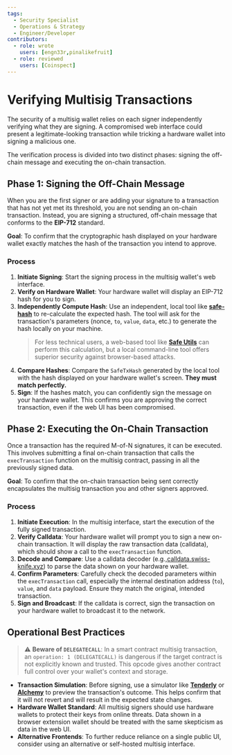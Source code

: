 ```yaml
---
tags:
  - Security Specialist
  - Operations & Strategy
  - Engineer/Developer
contributors:
  - role: wrote
    users: [engn33r,pinalikefruit]
  - role: reviewed
    users: [Coinspect] 
---
```


# Verifying Multisig Transactions

The security of a multisig wallet relies on each signer independently verifying what they are signing. A compromised web interface could present a legitimate-looking transaction while tricking a hardware wallet into signing a malicious one.

The verification process is divided into two distinct phases: signing the off-chain message and executing the on-chain transaction.

## Phase 1: Signing the Off-Chain Message

When you are the first signer or are adding your signature to a transaction that has not yet met its threshold, you are not sending an on-chain transaction. Instead, you are signing a structured, off-chain message that conforms to the **EIP-712** standard.

**Goal**: To confirm that the cryptographic hash displayed on your hardware wallet exactly matches the hash of the transaction you intend to approve.

### Process

1. **Initiate Signing**: Start the signing process in the multisig wallet's web interface.
2. **Verify on Hardware Wallet**: Your hardware wallet will display an EIP-712 hash for you to sign.
3. **Independently Compute Hash**: Use an independent, local tool like **[safe-hash](https://github.com/Cyfrin/safe-hash-rs)** to re-calculate the expected hash. The tool will ask for the transaction's parameters (nonce, `to`, `value`, `data`, etc.) to generate the hash locally on your machine.
    > For less technical users, a web-based tool like **[Safe Utils](https://safeutils.openzeppelin.com/)** can perform this calculation, but a local command-line tool offers superior security against browser-based attacks.
4. **Compare Hashes**: Compare the `SafeTxHash` generated by the local tool with the hash displayed on your hardware wallet's screen. **They must match perfectly.**
5. **Sign**: If the hashes match, you can confidently sign the message on your hardware wallet. This confirms you are approving the correct transaction, even if the web UI has been compromised.

## Phase 2: Executing the On-Chain Transaction

Once a transaction has the required M-of-N signatures, it can be executed. This involves submitting a final on-chain transaction that calls the `execTransaction` function on the multisig contract, passing in all the previously signed data.

**Goal**: To confirm that the on-chain transaction being sent correctly encapsulates the multisig transaction you and other signers approved.

### Process

1. **Initiate Execution**: In the multisig interface, start the execution of the fully signed transaction.
2. **Verify Calldata**: Your hardware wallet will prompt you to sign a new on-chain transaction. It will display the raw transaction data (calldata), which should show a call to the `execTransaction` function.
3. **Decode and Compare**: Use a calldata decoder (e.g.,[calldata.swiss-knife.xyz](https://calldata.swiss-knife.xyz/decoder)) to parse the data shown on your hardware wallet.
4. **Confirm Parameters**: Carefully check the decoded parameters within the `execTransaction` call, especially the internal destination address (`to`), `value`, and `data` payload. Ensure they match the original, intended transaction.
5. **Sign and Broadcast**: If the calldata is correct, sign the transaction on your hardware wallet to broadcast it to the network.

## Operational Best Practices

> ⚠️ **Beware of `DELEGATECALL`**: In a smart contract multisig transaction, an `operation: 1 (DELEGATECALL)` is dangerous if the target contract is not explicitly known and trusted. This opcode gives another contract full control over your wallet's context and storage.

- **Transaction Simulation**: Before signing, use a simulator like **[Tenderly](https://tenderly.co/)** or **[Alchemy](https://www.alchemy.com/docs/reference/simulation)** to preview the transaction's outcome. This helps confirm that it will not revert and will result in the expected state changes.
- **Hardware Wallet Standard**: All multisig signers should use hardware wallets to protect their keys from online threats. Data shown in a browser extension wallet should be treated with the same skepticism as data in the web UI.
- **Alternative Frontends**: To further reduce reliance on a single public UI, consider using an alternative or self-hosted multisig interface.
